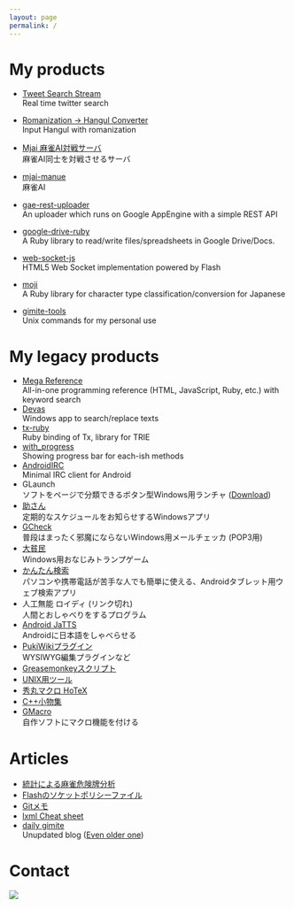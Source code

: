 ```yaml
---
layout: page
permalink: /
---
```


# My products

- [Tweet Search Stream](http://tweet-search-stream.gimite.net/)<br>Real time twitter search
- [Romanization → Hangul Converter](http://gimite.net/roman2hangul/)<br>Input Hangul with romanization
- [Mjai 麻雀AI対戦サーバ](https://gimite.net/pukiwiki/index.php?Mjai%20%E9%BA%BB%E9%9B%80AI%E5%AF%BE%E6%88%A6%E3%82%B5%E3%83%BC%E3%83%90)<br>麻雀AI同士を対戦させるサーバ
- [mjai-manue](https://github.com/gimite/mjai-manue)<br>麻雀AI
- [gae-rest-uploader](https://github.com/gimite/gae-rest-uploader)<br>An uploader which runs on Google AppEngine with a simple REST API

- [google-drive-ruby](https://github.com/gimite/google-drive-ruby)<br>A Ruby library to read/write files/spreadsheets in Google Drive/Docs.
- [web-socket-js](https://github.com/gimite/web-socket-js)<br>HTML5 Web Socket implementation powered by Flash
- [moji](https://github.com/gimite/moji)<br>A Ruby library for character type classification/conversion for Japanese
- [gimite-tools](https://github.com/gimite/gimite-tools)<br>Unix commands for my personal use

# My legacy products

- [Mega Reference](http://mega-reference.gimite.net/)<br>All-in-one programming reference (HTML, JavaScript, Ruby, etc.) with keyword search
- [Devas](http://gimite.net/en/index.php?Devas)<br>Windows app to search/replace texts
- [tx-ruby](http://gimite.net/en/index.php?tx-ruby)<br>Ruby binding of Tx, library for TRIE
- [with_progress](http://gimite.net/gimite/rubymess/with_progress.rb)<br>Showing progress bar for each-ish methods
- [AndroidIRC](http://gimite.net/en/index.php?AndroidIRC)<br>Minimal IRC client for Android
- GLaunch<br>ソフトをページで分類できるボタン型Windows用ランチャ ([Download](http://gimite.net/archive/GLaunch31.zip))
- [助さん](http://www.vector.co.jp/soft/win95/personal/se189538.html)<br>定期的なスケジュールをお知らせするWindowsアプリ
- [GCheck](http://www.vector.co.jp/soft/dl/win95/net/se225039.html)<br>普段はまったく邪魔にならないWindows用メールチェッカ (POP3用)
- [大貧民](http://www.vector.co.jp/games/soft/win95/game/se116458.html)<br>Windows用おなじみトランプゲーム
- [かんたん検索](https://market.android.com/details?id=com.googlecode.kantankensaku)<br>パソコンや携帯電話が苦手な人でも簡単に使える、Androidタブレット用ウェブ検索アプリ
- 人工無能 ロイディ (リンク切れ)<br>人間とおしゃべりをするプログラム
- [Android JaTTS](https://gimite.net/pukiwiki/index.php?Android%20JaTTS)<br>Androidに日本語をしゃべらせる
- [PukiWikiプラグイン](https://gimite.net/pukiwiki/index.php?PukiWiki%E3%83%97%E3%83%A9%E3%82%B0%E3%82%A4%E3%83%B3)<br>WYSIWYG編集プラグインなど
- [Greasemonkeyスクリプト](https://gimite.net/pukiwiki/index.php?%E3%83%A6%E3%83%BC%E3%82%B6JavaScript)
- [UNIX用ツール](https://gimite.net/pukiwiki/index.php?UNIX%E7%94%A8%E3%83%84%E3%83%BC%E3%83%AB)
- [秀丸マクロ HoTeX](http://gimite.net/gimite/hotex.htm)
- [C++小物集](http://gimite.net/gimite/cppmess.htm)
- [GMacro](http://www.vector.co.jp/soft/win95/prog/se224669.html)<br>自作ソフトにマクロ機能を付ける

# Articles

- [統計による麻雀危険牌分析](https://gimite.net/pukiwiki/index.php?%E7%B5%B1%E8%A8%88%E3%81%AB%E3%82%88%E3%82%8B%E9%BA%BB%E9%9B%80%E5%8D%B1%E9%99%BA%E7%89%8C%E5%88%86%E6%9E%90)
- [Flashのソケットポリシーファイル](https://gimite.net/pukiwiki/index.php?Flash%E3%81%AE%E3%82%BD%E3%82%B1%E3%83%83%E3%83%88%E3%83%9D%E3%83%AA%E3%82%B7%E3%83%BC%E3%83%95%E3%82%A1%E3%82%A4%E3%83%AB)
- [Gitメモ](https://gimite.net/pukiwiki/index.php?git%E3%83%A1%E3%83%A2)
- [lxml Cheat sheet](http://gimite.net/en/index.php?lxml%20Cheat%20sheet)
- [daily gimite](http://d.hatena.ne.jp/Gimite/)<br>Unupdated blog ([Even older one](http://gimite.net/behind/diary.htm))

# Contact

![](http://gimite.net/images/etc/gmail.png)
